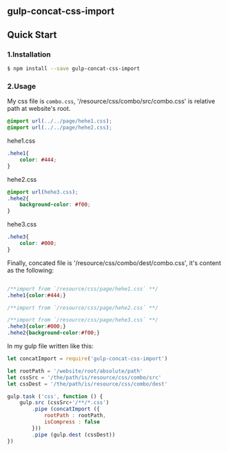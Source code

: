 ## gulp-concat-css-import

## Quick Start

### 1.Installation

```bash
$ npm install --save gulp-concat-css-import
```

### 2.Usage
My css file is `combo.css`, '/resource/css/combo/src/combo.css' is relative path at website's root.
```css
@import url(../../page/hehe1.css);
@import url(../../page/hehe2.css);
```
hehe1.css
```css
.hehe1{
    color: #444;
}
```
hehe2.css
```css
@import url(hehe3.css);
.hehe2{
    background-color: #f00;
}
```
hehe3.css
```css
.hehe3{
    color: #000;
}
```
Finally, concated file is '/resource/css/combo/dest/combo.css', it's content as the following:
```css

/**import from `/resource/css/page/hehe1.css` **/
.hehe1{color:#444;}

/**import from `/resource/css/page/hehe2.css` **/

/**import from `/resource/css/page/hehe3.css` **/
.hehe3{color:#000;}
.hehe2{background-color:#f00;}
```

In my gulp file written like this:
```js
let concatImport = require('gulp-concat-css-import')

let rootPath = '/website/root/absolute/path'
let cssSrc = '/the/path/is/resource/css/combo/src'
let cssDest = '/the/path/is/resource/css/combo/dest'

gulp.task ('css', function () {
    gulp.src (cssSrc+'/**/*.css')
        .pipe (concatImport ({
            rootPath : rootPath,
            isCompress : false
        }))
        .pipe (gulp.dest (cssDest))
})
```